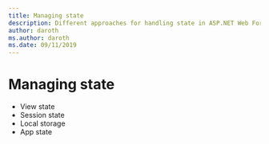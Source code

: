 ```yaml
---
title: Managing state
description: Different approaches for handling state in ASP.NET Web Forms and Blazor
author: daroth
ms.author: daroth
ms.date: 09/11/2019
---
```


# Managing state

- View state
- Session state
- Local storage
- App state